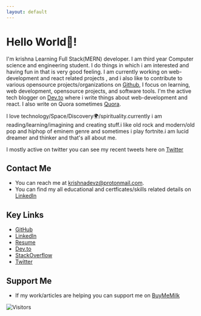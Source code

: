 ```yaml
---
layout: default
---
```


# Hello World👋!

I'm krishna Learning Full Stack(MERN) developer.
I am third year Computer science and engineering student.
I do things in which i am interested and having fun in that is very good feeling.
I am currently working on web-development and react related projects , and i also like to contribute to various opensource projects/organizations on [Github](https://github.com/krishnadevz), I focus on learning, web development, opensource projects, and software tools.
I'm the active tech blogger on [Dev.to](https://dev.to/krishnakakade) where i write things about web-development and react.
I also write on Quora sometimes [Quora](https://www.quora.com/profile/Krishna-Kakade-2).

I love technology/Space/Discovery🌍/spirituality.currently i am reading/learning/imagining and creating stuff.i like old rock and modern/old pop and hiphop of eminem genre and sometimes i play fortnite.i am lucid dreamer and thinker and that's all about me.

I mostly active on twitter you can see my recent tweets here on [Twitter](https://twitter.com/krishnadevz)

## Contact Me

* You can reach me at [krishnadevz@protonmail.com](mailto:krishnadevz@protonmail.com).
* You can find my all educational and certficates/skills related details on [LinkedIn](https://www.linkedin.com/in/krishnakakade/)


## Key Links

* [GitHub](https://github.com/krishnadevz)
* [LinkedIn](https://www.linkedin.com/in/krishnakakade/)
* [Resume](https://gitconnected.com/krishnadevz/resume)
* [Dev.to](https://dev.to/krishnakakade)
* [StackOverflow](https://stackoverflow.com/users/8926157/krishna-kakade)
* [Twitter](https://twitter.com/krishnadevz)

## Support Me
* If my work/articles are helping you can support me on [BuyMeMilk](https://www.buymeacoffee.com/eAcXWMB)

![Visitors](https://visitor-badge.glitch.me/badge?page_id=krishnadevz.github.io.krishnadevz.github.io)

